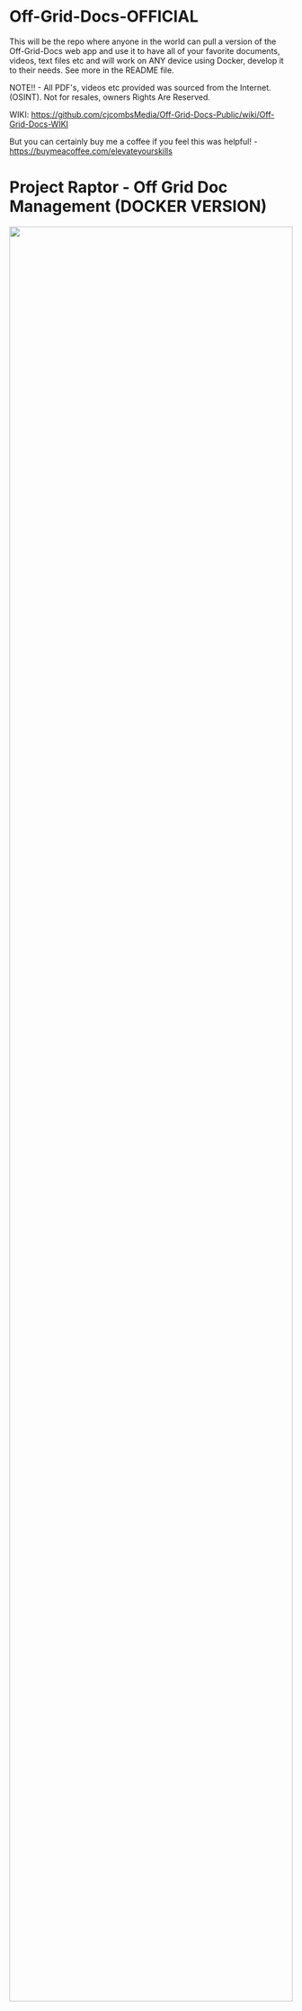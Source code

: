# Off-Grid-Docs-OFFICIAL
This will be the repo where anyone in the world can pull a version of the Off-Grid-Docs web app and use it to have all of your favorite documents, videos, text files etc and will work on ANY device using Docker, develop it to their needs. See more in the README file.

NOTE!! - All PDF's, videos etc provided was sourced from the Internet. (OSINT). Not for resales, owners Rights Are Reserved.

WIKI: https://github.com/cjcombsMedia/Off-Grid-Docs-Public/wiki/Off-Grid-Docs-WIKI

But you can certainly buy me a coffee if you feel this was helpful! - https://buymeacoffee.com/elevateyourskills

# Project Raptor - Off Grid Doc Management (DOCKER VERSION)
<p align="center">
  <img src="https://publichtmlimg.blob.core.windows.net/$web/off-grid-docs.jpg" alt="" width="100%" height="90%">
</p>

## Introduction

This project is an off grid documentation/video/text management app built with HTML, PHP and Docker. It includes categories for different survival topics, file uploads, and dark mode support.

## Prerequisites

- Docker
- Docker Compose

LAMP (Linux) Web Version Info:
The Linux Standalone version (Works on Raspberry PI's, NVIDIA Jetsons, Linux Mint, etc.) is in the "LAMP Version - NON-Docker" folder.
Some modification MIGHT be needed once you load into your standard LAMP setup.
There is NO Hybrid Database yet.
To test, check code, run locally with no Internet.

=======================================
## Steps to Deploy the Application Using Docker
Ensure Docker and Docker Compose are Installed:
Make sure that Docker and Docker Compose are installed on the user's machine. Users can download and install Docker from Docker's official website.
https://www.docker.com/

Create Necessary Files:
Ensure that the provided Dockerfile and docker-compose.yaml are placed in the root directory of your project.

Run the Docker Compose Command:
Users can deploy the application by navigating to the root directory of your project and running the following command:

`docker-compose up --build`


This command will:

Build the Docker image from the Dockerfile.
Start the Docker container and map port 80 of the container to port 8081 on the host machine.
